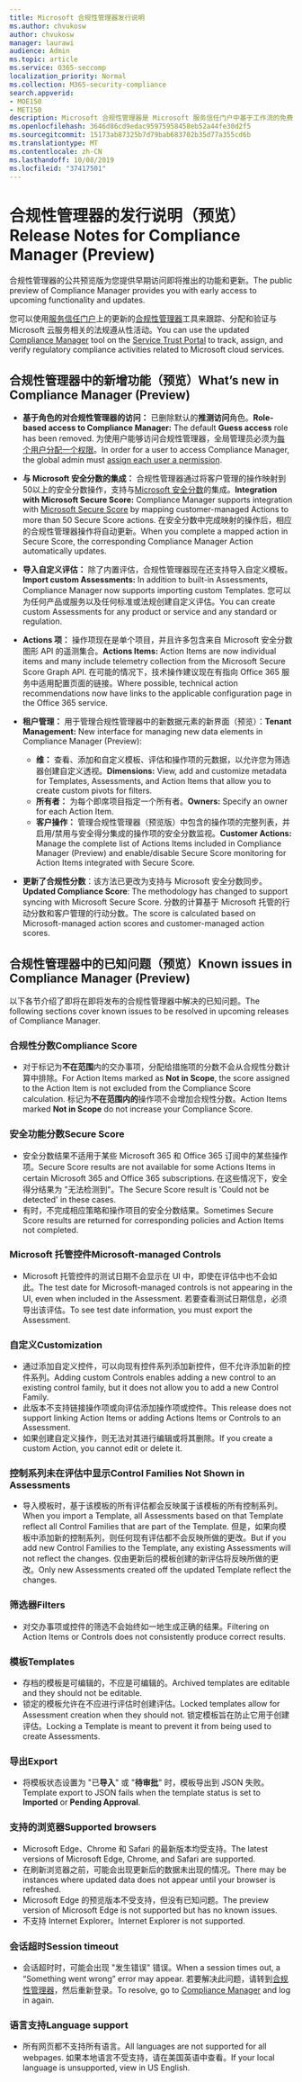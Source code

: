 ```yaml
---
title: Microsoft 合规性管理器发行说明
ms.author: chvukosw
author: chvukosw
manager: laurawi
audience: Admin
ms.topic: article
ms.service: O365-seccomp
localization_priority: Normal
ms.collection: M365-security-compliance
search.appverid:
- MOE150
- MET150
description: Microsoft 合规性管理器是 Microsoft 服务信任门户中基于工作流的免费风险评估工具。 合规性管理器使你能够跟踪、分配和验证与 Microsoft 云服务相关的法规遵从性活动。
ms.openlocfilehash: 3646d86cd9edac95975958458eb52a44fe30d2f5
ms.sourcegitcommit: 15173ab87325b7d79bab683702b35d77a355cd6b
ms.translationtype: MT
ms.contentlocale: zh-CN
ms.lasthandoff: 10/08/2019
ms.locfileid: "37417501"
---
```

# <a name="release-notes-for-compliance-manager-preview"></a><span data-ttu-id="7a507-104">合规性管理器的发行说明（预览）</span><span class="sxs-lookup"><span data-stu-id="7a507-104">Release Notes for Compliance Manager (Preview)</span></span>

<span data-ttu-id="7a507-105">合规性管理器的公共预览版为您提供早期访问即将推出的功能和更新。</span><span class="sxs-lookup"><span data-stu-id="7a507-105">The public preview of Compliance Manager provides you with early access to upcoming functionality and updates.</span></span>

<span data-ttu-id="7a507-106">您可以使用[服务信任门户](https://servicetrust.microsoft.com)上的更新的[合规性管理器](https://servicetrust.microsoft.com/ComplianceManager)工具来跟踪、分配和验证与 Microsoft 云服务相关的法规遵从性活动。</span><span class="sxs-lookup"><span data-stu-id="7a507-106">You can use the updated [Compliance Manager](https://servicetrust.microsoft.com/ComplianceManager) tool on the [Service Trust Portal](https://servicetrust.microsoft.com) to track, assign, and verify regulatory compliance activities related to Microsoft cloud services.</span></span>

## <a name="whats-new-in-compliance-manager-preview"></a><span data-ttu-id="7a507-107">合规性管理器中的新增功能（预览）</span><span class="sxs-lookup"><span data-stu-id="7a507-107">What’s new in Compliance Manager (Preview)</span></span>

- <span data-ttu-id="7a507-108">**基于角色的对合规性管理器的访问：** 已删除默认的**推测访问**角色。</span><span class="sxs-lookup"><span data-stu-id="7a507-108">**Role-based access to Compliance Manager:** The default **Guess access** role has been removed.</span></span> <span data-ttu-id="7a507-109">为使用户能够访问合规性管理器，全局管理员必须为[每个用户分配一个权限](compliance-manager-overview#permissions.md)。</span><span class="sxs-lookup"><span data-stu-id="7a507-109">In order for a user to access Compliance Manager, the global admin must [assign each user a permission](compliance-manager-overview#permissions.md).</span></span>

- <span data-ttu-id="7a507-110">**与 Microsoft 安全分数的集成：** 合规性管理器通过将客户管理的操作映射到50以上的安全分数操作，支持与[Microsoft 安全分数](../security/mtp/microsoft-secure-score.md)的集成。</span><span class="sxs-lookup"><span data-stu-id="7a507-110">**Integration with Microsoft Secure Score:** Compliance Manager supports integration with [Microsoft Secure Score](../security/mtp/microsoft-secure-score.md) by mapping customer-managed Actions to more than 50 Secure Score actions.</span></span> <span data-ttu-id="7a507-111">在安全分数中完成映射的操作后，相应的合规性管理器操作将自动更新。</span><span class="sxs-lookup"><span data-stu-id="7a507-111">When you complete a mapped action in Secure Score, the corresponding Compliance Manager Action automatically updates.</span></span>

- <span data-ttu-id="7a507-112">**导入自定义评估：** 除了内置评估，合规性管理器现在还支持导入自定义模板。</span><span class="sxs-lookup"><span data-stu-id="7a507-112">**Import custom Assessments:** In addition to built-in Assessments, Compliance Manager now supports importing custom Templates.</span></span> <span data-ttu-id="7a507-113">您可以为任何产品或服务以及任何标准或法规创建自定义评估。</span><span class="sxs-lookup"><span data-stu-id="7a507-113">You can create custom Assessments for any product or service and any standard or regulation.</span></span>

- <span data-ttu-id="7a507-114">**Actions 项：** 操作项现在是单个项目，并且许多包含来自 Microsoft 安全分数图形 API 的遥测集合。</span><span class="sxs-lookup"><span data-stu-id="7a507-114">**Actions Items:** Action Items are now individual items and many include telemetry collection from the Microsoft Secure Score Graph API.</span></span> <span data-ttu-id="7a507-115">在可能的情况下，技术操作建议现在有指向 Office 365 服务中适用配置页面的链接。</span><span class="sxs-lookup"><span data-stu-id="7a507-115">Where possible, technical action recommendations now have links to the applicable configuration page in the Office 365 service.</span></span>

- <span data-ttu-id="7a507-116">**租户管理：** 用于管理合规性管理器中的新数据元素的新界面（预览）：</span><span class="sxs-lookup"><span data-stu-id="7a507-116">**Tenant Management:** New interface for managing new data elements in Compliance Manager (Preview):</span></span>
    - <span data-ttu-id="7a507-117">**维：** 查看、添加和自定义模板、评估和操作项的元数据，以允许您为筛选器创建自定义透视。</span><span class="sxs-lookup"><span data-stu-id="7a507-117">**Dimensions:** View, add and customize metadata for Templates, Assessments, and Action Items that allow you to create custom pivots for filters.</span></span>
    - <span data-ttu-id="7a507-118">**所有者：** 为每个即席项目指定一个所有者。</span><span class="sxs-lookup"><span data-stu-id="7a507-118">**Owners:** Specify an owner for each Action Item.</span></span>
    - <span data-ttu-id="7a507-119">**客户操作：** 管理合规性管理器（预览版）中包含的操作项的完整列表，并启用/禁用与安全得分集成的操作项的安全分数监视。</span><span class="sxs-lookup"><span data-stu-id="7a507-119">**Customer Actions:** Manage the complete list of Actions Items included in Compliance Manager (Preview) and enable/disable Secure Score monitoring for Action Items integrated with Secure Score.</span></span>

- <span data-ttu-id="7a507-120">**更新了合规性分数**：该方法已更改为支持与 Microsoft 安全分数同步。</span><span class="sxs-lookup"><span data-stu-id="7a507-120">**Updated Compliance Score**: The methodology has changed to support syncing with Microsoft Secure Score.</span></span> <span data-ttu-id="7a507-121">分数的计算基于 Microsoft 托管的行动分数和客户管理的行动分数。</span><span class="sxs-lookup"><span data-stu-id="7a507-121">The score is calculated based on Microsoft-managed action scores and customer-managed action scores.</span></span>

## <a name="known-issues-in-compliance-manager-preview"></a><span data-ttu-id="7a507-122">合规性管理器中的已知问题（预览）</span><span class="sxs-lookup"><span data-stu-id="7a507-122">Known issues in Compliance Manager (Preview)</span></span>

<span data-ttu-id="7a507-123">以下各节介绍了即将在即将发布的合规性管理器中解决的已知问题。</span><span class="sxs-lookup"><span data-stu-id="7a507-123">The following sections cover known issues to be resolved in upcoming releases of Compliance Manager.</span></span>

### <a name="compliance-score"></a><span data-ttu-id="7a507-124">合规性分数</span><span class="sxs-lookup"><span data-stu-id="7a507-124">Compliance Score</span></span>

- <span data-ttu-id="7a507-125">对于标记为**不在范围**内的交办事项，分配给措施项的分数不会从合规性分数计算中排除。</span><span class="sxs-lookup"><span data-stu-id="7a507-125">For Action Items marked as **Not in Scope**, the score assigned to the Action Item is not excluded from the Compliance Score calculation.</span></span> <span data-ttu-id="7a507-126">标记为**不在范围内的**操作项不会增加合规性分数。</span><span class="sxs-lookup"><span data-stu-id="7a507-126">Action Items marked **Not in Scope** do not increase your Compliance Score.</span></span>

### <a name="secure-score"></a><span data-ttu-id="7a507-127">安全功能分数</span><span class="sxs-lookup"><span data-stu-id="7a507-127">Secure Score</span></span>

- <span data-ttu-id="7a507-128">安全分数结果不适用于某些 Microsoft 365 和 Office 365 订阅中的某些操作项。</span><span class="sxs-lookup"><span data-stu-id="7a507-128">Secure Score results are not available for some Actions Items in certain Microsoft 365 and Office 365 subscriptions.</span></span> <span data-ttu-id="7a507-129">在这些情况下，安全得分结果为 "无法检测到"。</span><span class="sxs-lookup"><span data-stu-id="7a507-129">The Secure Score result is 'Could not be detected' in these cases.</span></span>
- <span data-ttu-id="7a507-130">有时，不完成相应策略和操作项目的安全分数结果。</span><span class="sxs-lookup"><span data-stu-id="7a507-130">Sometimes Secure Score results are returned for corresponding policies and Action Items not completed.</span></span>

### <a name="microsoft-managed-controls"></a><span data-ttu-id="7a507-131">Microsoft 托管控件</span><span class="sxs-lookup"><span data-stu-id="7a507-131">Microsoft-managed Controls</span></span>

- <span data-ttu-id="7a507-132">Microsoft 托管控件的测试日期不会显示在 UI 中，即使在评估中也不会如此。</span><span class="sxs-lookup"><span data-stu-id="7a507-132">The test date for Microsoft-managed controls is not appearing in the UI, even when included in the Assessment.</span></span> <span data-ttu-id="7a507-133">若要查看测试日期信息，必须导出该评估。</span><span class="sxs-lookup"><span data-stu-id="7a507-133">To see test date information, you must export the Assessment.</span></span>

### <a name="customization"></a><span data-ttu-id="7a507-134">自定义</span><span class="sxs-lookup"><span data-stu-id="7a507-134">Customization</span></span>

- <span data-ttu-id="7a507-135">通过添加自定义控件，可以向现有控件系列添加新控件，但不允许添加新的控件系列。</span><span class="sxs-lookup"><span data-stu-id="7a507-135">Adding custom Controls enables adding a new control to an existing control family, but it does not allow you to add a new Control Family.</span></span>
- <span data-ttu-id="7a507-136">此版本不支持链接操作项或向评估添加操作项或控件。</span><span class="sxs-lookup"><span data-stu-id="7a507-136">This release does not support linking Action Items or adding Actions Items or Controls to an Assessment.</span></span>
- <span data-ttu-id="7a507-137">如果创建自定义操作，则无法对其进行编辑或将其删除。</span><span class="sxs-lookup"><span data-stu-id="7a507-137">If you create a custom Action, you cannot edit or delete it.</span></span>

### <a name="control-families-not-shown-in-assessments"></a><span data-ttu-id="7a507-138">控制系列未在评估中显示</span><span class="sxs-lookup"><span data-stu-id="7a507-138">Control Families Not Shown in Assessments</span></span>

- <span data-ttu-id="7a507-139">导入模板时，基于该模板的所有评估都会反映属于该模板的所有控制系列。</span><span class="sxs-lookup"><span data-stu-id="7a507-139">When you import a Template, all Assessments based on that Template reflect all Control Families that are part of the Template.</span></span> <span data-ttu-id="7a507-140">但是，如果向模板中添加新的控制系列，则任何现有评估都不会反映所做的更改。</span><span class="sxs-lookup"><span data-stu-id="7a507-140">But if you add new Control Families to the Template, any existing Assessments will not reflect the changes.</span></span> <span data-ttu-id="7a507-141">仅由更新后的模板创建的新评估将反映所做的更改。</span><span class="sxs-lookup"><span data-stu-id="7a507-141">Only new Assessments created off the updated Template reflect the changes.</span></span>

### <a name="filters"></a><span data-ttu-id="7a507-142">筛选器</span><span class="sxs-lookup"><span data-stu-id="7a507-142">Filters</span></span>

- <span data-ttu-id="7a507-143">对交办事项或控件的筛选不会始终如一地生成正确的结果。</span><span class="sxs-lookup"><span data-stu-id="7a507-143">Filtering on Action Items or Controls does not consistently produce correct results.</span></span>

### <a name="templates"></a><span data-ttu-id="7a507-144">模板</span><span class="sxs-lookup"><span data-stu-id="7a507-144">Templates</span></span>

- <span data-ttu-id="7a507-145">存档的模板是可编辑的，不应是可编辑的。</span><span class="sxs-lookup"><span data-stu-id="7a507-145">Archived templates are editable and they should not be editable.</span></span>
- <span data-ttu-id="7a507-146">锁定的模板允许在不应进行评估时创建评估。</span><span class="sxs-lookup"><span data-stu-id="7a507-146">Locked templates allow for Assessment creation when they should not.</span></span> <span data-ttu-id="7a507-147">锁定模板旨在防止它用于创建评估。</span><span class="sxs-lookup"><span data-stu-id="7a507-147">Locking a Template is meant to prevent it from being used to create Assessments.</span></span>

### <a name="export"></a><span data-ttu-id="7a507-148">导出</span><span class="sxs-lookup"><span data-stu-id="7a507-148">Export</span></span>

- <span data-ttu-id="7a507-149">将模板状态设置为 "已**导入**" 或 "**待审批**" 时，模板导出到 JSON 失败。</span><span class="sxs-lookup"><span data-stu-id="7a507-149">Template export to JSON fails when the template status is set to **Imported** or **Pending Approval**.</span></span>

### <a name="supported-browsers"></a><span data-ttu-id="7a507-150">支持的浏览器</span><span class="sxs-lookup"><span data-stu-id="7a507-150">Supported browsers</span></span>

- <span data-ttu-id="7a507-151">Microsoft Edge、Chrome 和 Safari 的最新版本均受支持。</span><span class="sxs-lookup"><span data-stu-id="7a507-151">The latest versions of Microsoft Edge, Chrome, and Safari are supported.</span></span>
- <span data-ttu-id="7a507-152">在刷新浏览器之前，可能会出现更新后的数据未出现的情况。</span><span class="sxs-lookup"><span data-stu-id="7a507-152">There may be instances where updated data does not appear until your browser is refreshed.</span></span>
- <span data-ttu-id="7a507-153">Microsoft Edge 的预览版本不受支持，但没有已知问题。</span><span class="sxs-lookup"><span data-stu-id="7a507-153">The preview version of Microsoft Edge is not supported but has no known issues.</span></span>
- <span data-ttu-id="7a507-154">不支持 Internet Explorer。</span><span class="sxs-lookup"><span data-stu-id="7a507-154">Internet Explorer is not supported.</span></span>

### <a name="session-timeout"></a><span data-ttu-id="7a507-155">会话超时</span><span class="sxs-lookup"><span data-stu-id="7a507-155">Session timeout</span></span>

- <span data-ttu-id="7a507-156">会话超时时，可能会出现 "发生错误" 错误。</span><span class="sxs-lookup"><span data-stu-id="7a507-156">When a session times out, a “Something went wrong” error may appear.</span></span> <span data-ttu-id="7a507-157">若要解决此问题，请转到[合规性管理器](https://servicetrust.microsoft.com/ComplianceManager)，然后重新登录。</span><span class="sxs-lookup"><span data-stu-id="7a507-157">To resolve, go to [Compliance Manager](https://servicetrust.microsoft.com/ComplianceManager) and log in again.</span></span>
 
### <a name="language-support"></a><span data-ttu-id="7a507-158">语言支持</span><span class="sxs-lookup"><span data-stu-id="7a507-158">Language support</span></span>

- <span data-ttu-id="7a507-159">所有网页都不支持所有语言。</span><span class="sxs-lookup"><span data-stu-id="7a507-159">All languages are not supported for all webpages.</span></span> <span data-ttu-id="7a507-160">如果本地语言不受支持，请在美国英语中查看。</span><span class="sxs-lookup"><span data-stu-id="7a507-160">If your local language is unsupported, view in US English.</span></span>